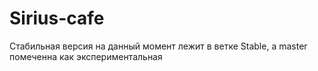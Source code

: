# Sirius-cafe
Стабильная версия на данный момент лежит в ветке Stable, а master помеченна как экспериментальная
